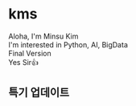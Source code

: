 # kms
Aloha, I'm Minsu Kim  
I'm interested in Python, AI, BigData  
Final Version  
Yes Sir👍
## 특기 업데이트